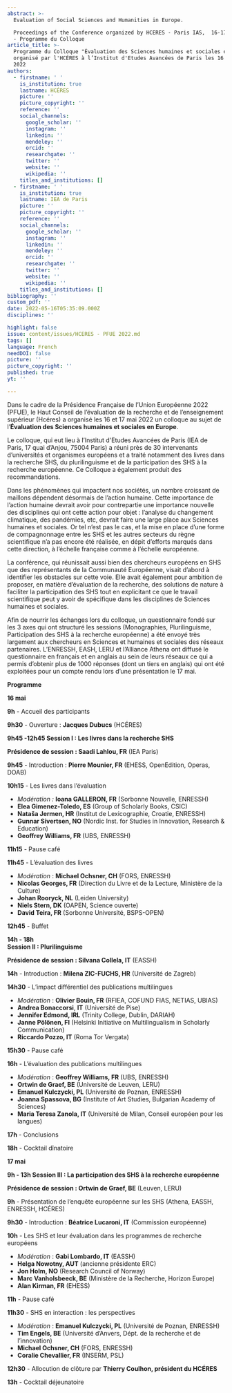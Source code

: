 ```yaml
---
abstract: >-
  Evaluation of Social Sciences and Humanities in Europe.

  Proceedings of the Conference organized by HCERES - Paris IAS,  16-17 May 2022
  - Programme du Colloque
article_title: >-
  Programme du Colloque "Évaluation des Sciences humaines et sociales en Europe"
  organisé par l'HCÉRES à l’Institut d'Etudes Avancées de Paris les 16 et 17 mai
  2022
authors:
  - firstname: ' '
    is_institution: true
    lastname: HCÉRES
    picture: ''
    picture_copyright: ''
    reference: ''
    social_channels:
      google_scholar: ''
      instagram: ''
      linkedin: ''
      mendeley: ''
      orcid: ''
      researchgate: ''
      twitter: ''
      website: ''
      wikipedia: ''
    titles_and_institutions: []
  - firstname: ' '
    is_institution: true
    lastname: IEA de Paris
    picture: ''
    picture_copyright: ''
    reference: ''
    social_channels:
      google_scholar: ''
      instagram: ''
      linkedin: ''
      mendeley: ''
      orcid: ''
      researchgate: ''
      twitter: ''
      website: ''
      wikipedia: ''
    titles_and_institutions: []
bibliography: ''
custom_pdf: ''
date: 2022-05-16T05:35:09.000Z
disciplines: ''

highlight: false
issue: content/issues/HCERES - PFUE 2022.md
tags: []
language: French
needDOI: false
picture: ''
picture_copyright: ''
published: true
yt: ''

---
```


Dans le cadre de la Présidence Française de l’Union Européenne 2022 (PFUE), le Haut Conseil de l’évaluation de la recherche et de l’enseignement supérieur (Hcéres)  a organisé les 16 et 17 mai 2022 un colloque au sujet de l’**Évaluation des Sciences humaines et sociales en Europe**.

Le colloque, qui eut lieu à l’Institut d'Etudes Avancées de Paris (IEA de Paris, 17 quai d’Anjou, 75004 Paris)  a réuni près de 30 intervenants d’universités et organismes européens et a traité notamment des livres dans la recherche SHS, du plurilinguisme et de la participation des SHS à la recherche européenne. Ce Colloque a également produit des recommandations.

Dans les phénomènes qui impactent nos sociétés, un nombre croissant de maillons dépendent désormais de l’action humaine. Cette importance de l’action humaine devrait avoir pour contrepartie une importance nouvelle des disciplines qui ont cette action pour objet : l’analyse du changement climatique, des pandémies, etc, devrait faire une large place aux Sciences humaines et sociales. Or tel n’est pas le cas, et la mise en place d’une forme de compagnonnage entre les SHS et les autres secteurs du règne scientifique n’a pas encore été réalisée, en dépit d’efforts marqués dans cette direction, à l’échelle française comme à l’échelle européenne.

La conférence, qui réunissait aussi bien des chercheurs européens en SHS que des représentants de la Communauté Européenne, visait d’abord à identifier les obstacles sur cette voie. Elle avait également pour ambition de proposer, en matière d’évaluation de la recherche, des solutions de nature à faciliter la participation des SHS tout en explicitant ce que le travail scientifique peut y avoir de spécifique dans les disciplines de Sciences humaines et sociales.

Afin de nourrir les échanges lors du colloque, un questionnaire fondé sur les 3 axes qui ont structuré les sessions (Monographies, Plurilinguisme, Participation des SHS à la recherche européenne) a été envoyé très largement aux chercheurs en Sciences et humaines et sociales des réseaux partenaires. L’ENRESSH, EASH, LERU et l’Alliance Athena ont diffusé le questionnaire en français et en anglais au sein de leurs réseaux ce qui a permis d’obtenir plus de 1000 réponses (dont un tiers en anglais) qui ont été exploitées pour un compte rendu lors d’une présentation le 17 mai.

**Programme**

**16 mai**

**9h** - Accueil des participants

**9h30** - Ouverture : **Jacques Dubucs** (HCÉRES)

**9h45 -12h45
Session I : Les livres dans la recherche SHS**

**Présidence de session : Saadi Lahlou, FR** (IEA Paris)

**9h45** - Introduction : **Pierre Mounier, FR** (EHESS, OpenEdition, Operas, DOAB)

**10h15** - Les livres dans l’évaluation

- _Modération :_ **Ioana GALLERON, FR** (Sorbonne Nouvelle, ENRESSH)
- **Elea Gimenez-Toledo, ES** (Group of Scholarly Books, CSIC)
- **Nataša Jermen, HR** (Institut de Lexicographie, Croatie, ENRESSH)
- **Gunnar Sivertsen, NO** (Nordic Inst. for Studies in Innovation, Research & Education)
- **Geoffrey Williams, FR** (UBS, ENRESSH)

**11h15** - Pause café

**11h45** - L’évaluation des livres

- _Modération_ : **Michael Ochsner, CH** (FORS, ENRESSH)
- **Nicolas Georges, FR** (Direction du Livre et de la Lecture, Ministère de la Culture)
- **Johan Rooryck, NL** (Leiden University)
- **Niels Stern, DK** (OAPEN, Science ouverte)
- **David Teira, FR** (Sorbonne Université, BSPS-OPEN)

**12h45** - Buffet

**14h - 18h  
Session II : Plurilinguisme**

**Présidence de session : Silvana Collela, IT** (EASSH)

**14h** - Introduction : **Milena ZIC-FUCHS, HR** (Université de Zagreb)

**14h30** - L’impact différentiel des publications multilingues

- _Modération_ : **Olivier Bouin, FR** (RFIEA, COFUND FIAS, NETIAS, UBIAS)
- **Andrea Bonaccorsi**, **IT** (Université de Pise)
- **Jennifer Edmond, IRL** (Trinity College, Dublin, DARIAH)
- **Janne Pölönen, FI** (Helsinki Initiative on Multilingualism in Scholarly Communication)
- **Riccardo Pozzo, IT** (Roma Tor Vergata)

**15h30** - Pause café

**16h** - L’évaluation des publications multilingues

- _Modération_ : **Geoffrey Williams, FR** (UBS, ENRESSH)
- **Ortwin de Graef, BE** (Université de Leuven, LERU)
- **Emanuel Kulczycki, PL** (Université de Poznan, ENRESSH)
- **Joanna Spassova, BG** (Institute of Art Studies, Bulgarian Academy of Sciences)
- **Maria Teresa Zanola, IT** (Université de Milan, Conseil européen pour les langues)

**17h** - Conclusions

**18h** - Cocktail dînatoire

**17 mai**

**9h - 13h
Session III : La participation des SHS à la recherche européenne**

**Présidence de session : Ortwin de Graef, BE** (Leuven, LERU)

**9h** - Présentation de l’enquête européenne sur les SHS (Athena, EASSH, ENRESSH, HCÉRES)

**9h30** - Introduction : **Béatrice Lucaroni, IT** (Commission européenne)

**10h** - Les SHS et leur évaluation dans les programmes de recherche européens

- _Modération_ : **Gabi Lombardo, IT** (EASSH)
- **Helga Nowotny, AUT** (ancienne présidente ERC)
- **Jon Holm, NO** (Research Council of Norway)
- **Marc Vanholsbeeck, BE** (Ministère de la Recherche, Horizon Europe)
- **Alan Kirman, FR** (EHESS)

**11h** - Pause café

**11h30** - SHS en interaction : les perspectives

- _Modération_ : **Emanuel Kulczycki, PL** (Université de Poznan, ENRESSH)
- **Tim Engels, BE** (Université d’Anvers, Dépt. de la recherche et de l’innovation)
- **Michael Ochsner, CH** (FORS, ENRESSH)
- **Coralie Chevallier, FR** (INSERM, PSL)

**12h30** - Allocution de clôture par **Thierry Coulhon, président du HCÉRES**

**13h** - Cocktail déjeunatoire
